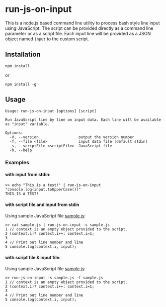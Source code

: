 # run-js-on-input
This is a node.js based command line utility to process bash style line input using JavaScript. The script can be provided directly as a command line parameter or as a script file. Each input line will be provided as a JSON object named `input` to the custom script. 

## Installation
```
npm install
```
or
```
npm install -g
```

## Usage
```
Usage: run-js-on-input [options] [script]

Run JavaScript line by line on input data. Each line will be available as "input" variable.

Options:
  -V, --version                  output the version number
  -f, --file <file>              input data file (default stdin)
  -s, --scriptFile <scriptFile>  JavaScript file
  -h, --help  
```
### Examples
#### with input from stdin:
```
>> echo "This is a test!" | run-js-on-input "console.log(input.toUpperCase())"
THIS IS A TEST!
```
#### with script file and input from stdin
Using sample JavaScript file [sample.js](sample.js):

```
>> cat sample.js | run-js-on-input -s sample.js
1 // context is an empty object provided to the script.
2 (context.i)? context.i++: context.i=1;
3
4 // Print out line number and line
5 console.log(context.i, input);
```

#### with script file & input file:
Using sample JavaScript file [sample.js](sample.js):

```
>> run-js-on-input -s sample.js -f sample.js
1 // context is an empty object provided to the script.
2 (context.i)? context.i++: context.i=1;
3
4 // Print out line number and line
5 console.log(context.i, input);
```